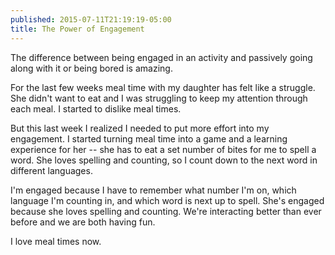 ```yaml
---
published: 2015-07-11T21:19:19-05:00
title: The Power of Engagement
---
```

The difference between being engaged in an activity and passively going along with it or being bored is amazing.

For the last few weeks meal time with my daughter has felt like a struggle. She didn't want to eat and I was struggling to keep my attention through each meal. I started to dislike meal times.

But this last week I realized I needed to put more effort into my engagement. I started turning meal time into a game and a learning experience for her -- she has to eat a set number of bites for me to spell a word. She loves spelling and counting, so I count down to the next word in different languages.

I'm engaged because I have to remember what number I'm on, which language I'm counting in, and which word is next up to spell. She's engaged because she loves spelling and counting. We're interacting better than ever before and we are both having fun.

I love meal times now.